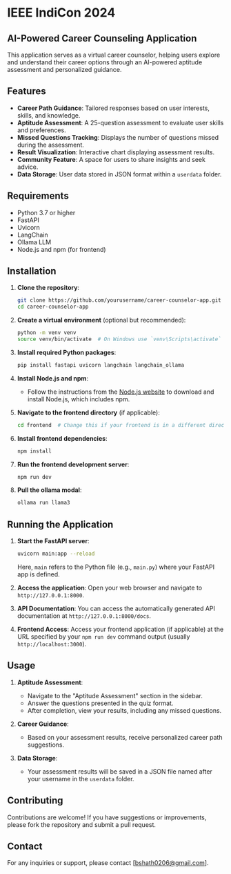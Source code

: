 # IEEE IndiCon 2024
## AI-Powered Career Counseling Application

This application serves as a virtual career counselor, helping users explore and understand their career options through an AI-powered aptitude assessment and personalized guidance.

## Features

- **Career Path Guidance**: Tailored responses based on user interests, skills, and knowledge.
- **Aptitude Assessment**: A 25-question assessment to evaluate user skills and preferences.
- **Missed Questions Tracking**: Displays the number of questions missed during the assessment.
- **Result Visualization**: Interactive chart displaying assessment results.
- **Community Feature**: A space for users to share insights and seek advice.
- **Data Storage**: User data stored in JSON format within a `userdata` folder.

## Requirements

- Python 3.7 or higher
- FastAPI
- Uvicorn
- LangChain
- Ollama LLM
- Node.js and npm (for frontend)

## Installation

1. **Clone the repository**:
   ```bash
   git clone https://github.com/yourusername/career-counselor-app.git
   cd career-counselor-app
   ```

2. **Create a virtual environment** (optional but recommended):
   ```bash
   python -m venv venv
   source venv/bin/activate  # On Windows use `venv\Scripts\activate`
   ```

3. **Install required Python packages**:
   ```bash
   pip install fastapi uvicorn langchain langchain_ollama
   ```

4. **Install Node.js and npm**:
   - Follow the instructions from the [Node.js website](https://nodejs.org/en/download/) to download and install Node.js, which includes npm.

5. **Navigate to the frontend directory** (if applicable):
   ```bash
   cd frontend  # Change this if your frontend is in a different directory
   ```

6. **Install frontend dependencies**:
   ```bash
   npm install
   ```

7. **Run the frontend development server**:
   ```bash
   npm run dev
   ```
8. **Pull the ollama modal**:
   ```bash
   ollama run llama3
   ```

## Running the Application

1. **Start the FastAPI server**:
   ```bash
   uvicorn main:app --reload
   ```
   Here, `main` refers to the Python file (e.g., `main.py`) where your FastAPI app is defined.

2. **Access the application**:
   Open your web browser and navigate to `http://127.0.0.1:8000`.

3. **API Documentation**:
   You can access the automatically generated API documentation at `http://127.0.0.1:8000/docs`.

4. **Frontend Access**:
   Access your frontend application (if applicable) at the URL specified by your `npm run dev` command output (usually `http://localhost:3000`).

## Usage

1. **Aptitude Assessment**:
   - Navigate to the "Aptitude Assessment" section in the sidebar.
   - Answer the questions presented in the quiz format.
   - After completion, view your results, including any missed questions.

2. **Career Guidance**:
   - Based on your assessment results, receive personalized career path suggestions.

3. **Data Storage**:
   - Your assessment results will be saved in a JSON file named after your username in the `userdata` folder.

## Contributing

Contributions are welcome! If you have suggestions or improvements, please fork the repository and submit a pull request.

## Contact

For any inquiries or support, please contact [bshath0206@gmail.com].
